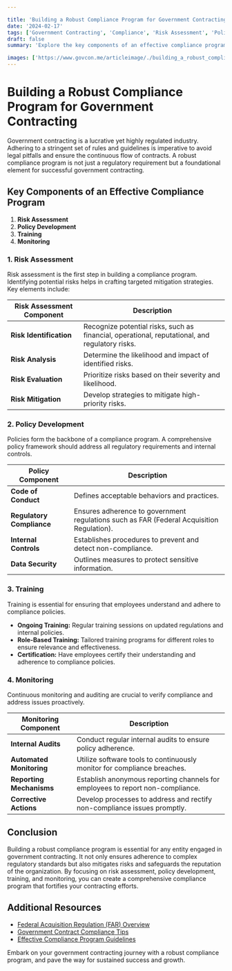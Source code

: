 ```yaml
---

title: 'Building a Robust Compliance Program for Government Contracting'
date: '2024-02-17'
tags: ['Government Contracting', 'Compliance', 'Risk Assessment', 'Policy Development', 'Training', 'Monitoring']
draft: false
summary: 'Explore the key components of an effective compliance program, including risk assessment, policy development, training, and monitoring to ensure adherence to government regulations.'

images: ['https://www.govcon.me/articleimage/./building_a_robust_compliance_program_for_government_contracting.webp']
---
```


# Building a Robust Compliance Program for Government Contracting

Government contracting is a lucrative yet highly regulated industry. Adhering to a stringent set of rules and guidelines is imperative to avoid legal pitfalls and ensure the continuous flow of contracts. A robust compliance program is not just a regulatory requirement but a foundational element for successful government contracting.

## Key Components of an Effective Compliance Program

1. **Risk Assessment**
2. **Policy Development**
3. **Training**
4. **Monitoring**

### 1. Risk Assessment

Risk assessment is the first step in building a compliance program. Identifying potential risks helps in crafting targeted mitigation strategies. Key elements include:

| Risk Assessment Component | Description |
| --- | --- |
| **Risk Identification** | Recognize potential risks, such as financial, operational, reputational, and regulatory risks. |
| **Risk Analysis** | Determine the likelihood and impact of identified risks. |
| **Risk Evaluation** | Prioritize risks based on their severity and likelihood. |
| **Risk Mitigation** | Develop strategies to mitigate high-priority risks. |

### 2. Policy Development

Policies form the backbone of a compliance program. A comprehensive policy framework should address all regulatory requirements and internal controls.

| Policy Component | Description |
| --- | --- |
| **Code of Conduct** | Defines acceptable behaviors and practices. |
| **Regulatory Compliance** | Ensures adherence to government regulations such as FAR (Federal Acquisition Regulation). |
| **Internal Controls** | Establishes procedures to prevent and detect non-compliance. |
| **Data Security** | Outlines measures to protect sensitive information. |

### 3. Training

Training is essential for ensuring that employees understand and adhere to compliance policies.

- **Ongoing Training:** Regular training sessions on updated regulations and internal policies.
- **Role-Based Training:** Tailored training programs for different roles to ensure relevance and effectiveness.
- **Certification:** Have employees certify their understanding and adherence to compliance policies.

### 4. Monitoring

Continuous monitoring and auditing are crucial to verify compliance and address issues proactively.

| Monitoring Component | Description |
| --- | --- |
| **Internal Audits** | Conduct regular internal audits to ensure policy adherence. |
| **Automated Monitoring** | Utilize software tools to continuously monitor for compliance breaches. |
| **Reporting Mechanisms** | Establish anonymous reporting channels for employees to report non-compliance. |
| **Corrective Actions** | Develop processes to address and rectify non-compliance issues promptly. |

## Conclusion

Building a robust compliance program is essential for any entity engaged in government contracting. It not only ensures adherence to complex regulatory standards but also mitigates risks and safeguards the reputation of the organization. By focusing on risk assessment, policy development, training, and monitoring, you can create a comprehensive compliance program that fortifies your contracting efforts.

## Additional Resources

- [Federal Acquisition Regulation (FAR) Overview](https://www.acquisition.gov/)
- [Government Contract Compliance Tips](https://www.sba.gov/)
- [Effective Compliance Program Guidelines](https://www.coso.org/)

Embark on your government contracting journey with a robust compliance program, and pave the way for sustained success and growth.
```
